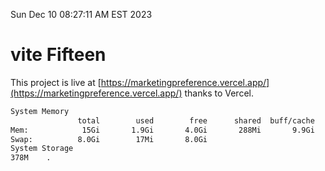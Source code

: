 Sun Dec 10 08:27:11 AM EST 2023

# vite Fifteen


This project is live at [https://marketingpreference.vercel.app/](https://marketingpreference.vercel.app/) thanks to Vercel.

```bash
System Memory
               total        used        free      shared  buff/cache   available
Mem:            15Gi       1.9Gi       4.0Gi       288Mi       9.9Gi        13Gi
Swap:          8.0Gi        17Mi       8.0Gi
System Storage
378M	.
```
```bash
